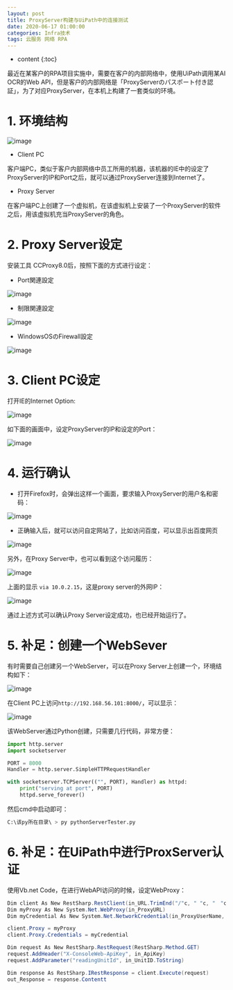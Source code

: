 ```yaml
---
layout: post
title: ProxyServer构建与UiPath中的连接测试
date: 2020-06-17 01:00:00
categories: Infra技术
tags: 云服务 网络 RPA
---
```

* content
{:toc}

最近在某客户的RPA项目实施中，需要在客户的内部网络中，使用UiPath调用某AI OCR的Web API，但是客户的内部网络是「ProxyServerのパスポート付き認証」，为了对应ProxyServer，在本机上构建了一套类似的环境。

# 1. 环境结构

![image](https://user-images.githubusercontent.com/18595935/84871282-4fa7ee80-b0bb-11ea-9cd9-e877e7375e54.png)

- Client PC

客户端PC，类似于客户内部网络中员工所用的机器，该机器的IE中的设定了ProxyServer的IP和Port之后，就可以通过ProxyServer连接到Internet了。

- Proxy Server

在客户端PC上创建了一个虚拟机，在该虚拟机上安装了一个ProxyServer的软件之后，用该虚拟机充当ProxyServer的角色。

# 2. Proxy Server设定

安装工具 CCProxy8.0后，按照下面的方式进行设定：

- Port関連設定

![image](https://user-images.githubusercontent.com/18595935/84874194-386b0000-b0bf-11ea-9680-76f631323c5a.png)

- 制限関連設定

![image](https://user-images.githubusercontent.com/18595935/84874206-3dc84a80-b0bf-11ea-941c-9c55dc476831.png)

- WindowsOSのFirewall設定

![image](https://user-images.githubusercontent.com/18595935/84874216-41f46800-b0bf-11ea-9130-7c299052d139.png)

# 3. Client PC设定

打开IE的Internet Option:

![image](https://user-images.githubusercontent.com/18595935/84874675-ec6c8b00-b0bf-11ea-8176-a825263681e4.png)

如下面的画面中，设定ProxyServer的IP和设定的Port：

![image](https://user-images.githubusercontent.com/18595935/84874810-17ef7580-b0c0-11ea-89e3-bde937b385db.png)


# 4. 运行确认

- 打开Firefox时，会弹出这样一个画面，要求输入ProxyServer的用户名和密码：

![image](https://user-images.githubusercontent.com/18595935/84875299-c1366b80-b0c0-11ea-9e9d-6cde29347026.png)

- 正确输入后，就可以访问自定网站了，比如访问百度，可以显示出百度网页

![image](https://user-images.githubusercontent.com/18595935/84876917-ca283c80-b0c2-11ea-9701-12932353a968.png)

另外，在Proxy Server中，也可以看到这个访问履历：

![image](https://user-images.githubusercontent.com/18595935/84876764-8df4dc00-b0c2-11ea-9b9a-013218018665.png)

上面的显示 `via 10.0.2.15`，这是proxy server的外网IP：

![image](https://user-images.githubusercontent.com/18595935/84877311-4f135600-b0c3-11ea-99ae-65e9139cfbde.png)


通过上述方式可以确认Proxy Server设定成功，也已经开始运行了。

# 5. 补足：创建一个WebSever

有时需要自己创建另一个WebServer，可以在Proxy Server上创建一个，环境结构如下：

![image](https://user-images.githubusercontent.com/18595935/84878053-42dbc880-b0c4-11ea-8aaa-bdd1c6357986.png)

在Client PC上访问`http://192.168.56.101:8000/`，可以显示：

![image](https://user-images.githubusercontent.com/18595935/84878169-6e5eb300-b0c4-11ea-913a-7fbddfbf6a6c.png)

该WebServer通过Python创建，只需要几行代码，非常方便：

```python
import http.server
import socketserver

PORT = 8000
Handler = http.server.SimpleHTTPRequestHandler

with socketserver.TCPServer(("", PORT), Handler) as httpd:
    print("serving at port", PORT)
    httpd.serve_forever()
```

然后cmd中启动即可：

```python
C:\该py所在目录\ > py pythonServerTester.py
```

# 6. 补足：在UiPath中进行ProxServer认证

使用Vb.net Code，在进行WebAPI访问的时候，设定WebProxy：

```csharp
Dim client As New RestSharp.RestClient(in_URL.TrimEnd("/"c, " "c, "　"c) + "/ConsoleWeb/api/v1/reading/units")
Dim myProxy As New System.Net.WebProxy(in_ProxyURL)
Dim myCredential As New System.Net.NetworkCredential(in_ProxyUserName, in_ProxyPassword)

client.Proxy = myProxy
client.Proxy.Credentials = myCredential

Dim request As New RestSharp.RestRequest(RestSharp.Method.GET)
request.AddHeader("X-ConsoleWeb-ApiKey", in_ApiKey)
request.AddParameter("readingUnitId", in_UnitID.ToString)

Dim response As RestSharp.IRestResponse = client.Execute(request)
out_Response = response.Contentt
```